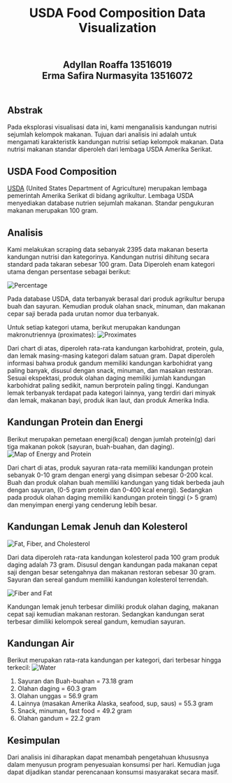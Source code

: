 <h1 align="center">
  <br>
  USDA Food Composition Data Visualization
  <br>
</h1>
<h2 align="center">
  <br>
  Adyllan Roaffa 13516019
  <br>
  Erma Safira Nurmasyita 13516072  
  <br>
</h2>
<h2>
  <br>
  Abstrak
  <br>
</h2>
Pada eksplorasi visualisasi data ini, kami menganalisis kandungan nutrisi sejumlah kelompok makanan. Tujuan dari analisis ini adalah untuk mengamati karakteristik kandungan nutrisi setiap kelompok makanan. Data nutrisi makanan standar diperoleh dari lembaga USDA Amerika Serikat.

## USDA Food Composition
[USDA](https://ndb.nal.usda.gov/ndb/) (United States Department of Agriculture) merupakan lembaga pemerintah Amerika Serikat di bidang agrikultur. Lembaga USDA menyediakan database nutrien sejumlah makanan. Standar pengukuran makanan merupakan 100 gram. 

## Analisis
Kami melakukan scraping data sebanyak 2395 data makanan beserta kandungan nutrisi dan kategorinya. Kandungan nutrisi dihitung secara standard pada takaran sebesar 100 gram. Data Diperoleh enam kategori utama dengan persentase sebagai berikut:

![Percentage](img/percentage.png)
    
Pada database USDA, data terbanyak berasal dari produk agrikultur berupa buah dan sayuran. Kemudian produk olahan snack, minuman, dan makanan cepar saji berada pada urutan nomor dua terbanyak.

Untuk setiap kategori utama, berikut merupakan kandungan makronutriennya (proximates):
![Proximates](img/proximates.png)

Dari chart di atas, diperoleh rata-rata kandungan karbohidrat, protein, gula, dan lemak masing-masing kategori dalam satuan gram. Dapat diperoleh informasi bahwa produk gandum memiliki kandungan karbohidrat yang paling banyak, disusul dengan snack, minuman, dan masakan restoran. Sesuai ekspektasi, produk olahan daging memiliki jumlah kandungan karbohidrat paling sedikit, namun berprotein paling tinggi. Kandungan lemak terbanyak terdapat pada kategori lainnya, yang terdiri dari minyak dan lemak, makanan bayi, produk ikan laut, dan produk Amerika India.

## Kandungan Protein dan Energi

Berikut merupakan pemetaan energi(kcal) dengan jumlah protein(g) dari tiga makanan pokok (sayuran, buah-buahan, dan daging).
![Map of Energy and Protein](img/protein-energy.png)

Dari chart di atas, produk sayuran rata-rata memiliki kandungan protein sebanyak 0-10 gram dengan energi yang disimpan sebesar 0-200 kcal. Buah dan produk olahan buah memiliki kandungan yang tidak berbeda jauh dengan sayuran, (0-5 gram protein dan 0-400 kcal energi). Sedangkan pada produk olahan daging memiliki kandungan protein tinggi (> 5 gram) dan menyimpan energi yang cenderung lebih besar.


## Kandungan Lemak Jenuh dan Kolesterol
![Fat, Fiber, and Cholesterol](img/fat.png)

Dari data diperoleh rata-rata kandungan kolesterol pada 100 gram produk daging adalah 73 gram. Disusul dengan kandungan pada makanan cepat saji dengan besar setengahnya dan makanan restoran sebesar 30 gram. Sayuran dan sereal gandum memiliki kandungan kolesterol terrendah.

![Fiber and Fat](img/fiber.png)

Kandungan lemak jenuh terbesar dimiliki produk olahan daging, makanan cepat saji kemudian makanan restoran. Sedangkan kandungan serat terbesar dimiliki kelompok sereal gandum, kemudian sayuran.

## Kandungan Air
Berikut merupakan rata-rata kandungan per kategori, dari terbesar hingga terkecil:
![Water](img/water.png)
1. Sayuran dan Buah-buahan = 73.18 gram
2. Olahan daging = 60.3 gram
3. Olahan unggas = 56.9 gram
4. Lainnya (masakan Amerika Alaska, seafood, sup, saus) = 55.3 gram
5. Snack, minuman, fast food = 49.2 gram
6. Olahan gandum = 22.2 gram

## Kesimpulan
Dari analisis ini diharapkan dapat menambah pengetahuan khususnya dalam menyusun program penyesuaian konsumsi per hari. Kemudian juga dapat dijadikan standar perencanaan konsumsi masyarakat secara masif.